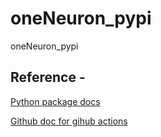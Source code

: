 # oneNeuron_pypi
oneNeuron_pypi

## Reference -
[Python package docs](https://packaging.python.org/tutorials/packaging-projects/)

[Github doc for gihub actions](https://docs.github.com/en/actions/guides/building-and-testing-python#publishing-to-package-registries)

